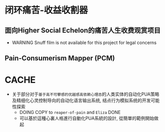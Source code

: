 # 闭环痛苦-收益收割器
## 面向Higher Social Echelon的痛苦人生收费观赏项目
- WARNING Snuff film is not available for this project for legal concerns

## Pain-Consumerism Mapper (PCM)


# CACHE
- 关于部分对于`基于高不可攀感的优越感高依赖心理态`的人类实体的自动化PUA策略及精细化心灵控制导向的自动化语言输出系统, 结点行为模拟系统的开发可能性探索
  - DOING COPY to `reaper-of-pain` and `Eliza` DONE
  - 可以基於這種心裏人格進行自動化PUA系統的設計, 從簡單的範例開始做起